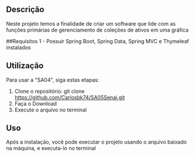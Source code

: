 
## Descrição
Neste projeto temos a finalidade de criar um software que lide com as funções primárias de gerenciamento de coleções de ativos em uma gráfica

##Requisitos
1 - Possuir Spring Boot, Spring Data, Spring MVC e Thymeleaf instalados

## Utilização
Para usar a "SA04", siga estas etapas:

1. Clone o repositório: git clone https://github.com/Carlosbk74/SA05Senai.git
2. Faça o Download
3. Execute o arquivo no terminal


## Uso
Após a instalação, você pode executar o projeto usando o arquivo baixado na máquina, e executa-lo no terminal
